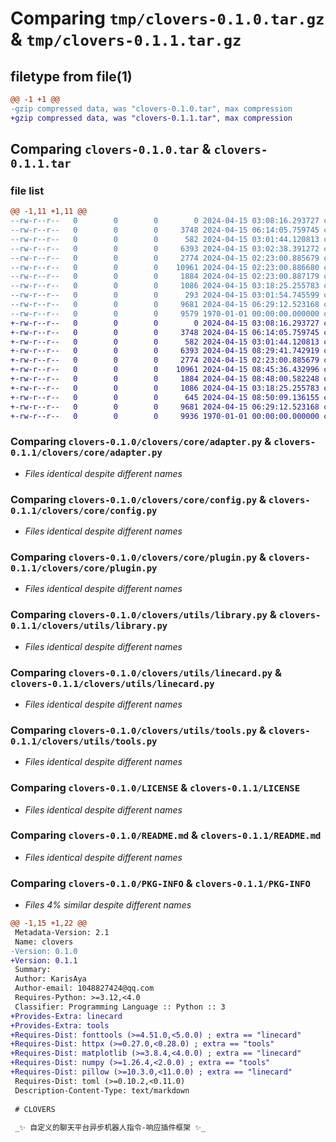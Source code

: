 # Comparing `tmp/clovers-0.1.0.tar.gz` & `tmp/clovers-0.1.1.tar.gz`

## filetype from file(1)

```diff
@@ -1 +1 @@
-gzip compressed data, was "clovers-0.1.0.tar", max compression
+gzip compressed data, was "clovers-0.1.1.tar", max compression
```

## Comparing `clovers-0.1.0.tar` & `clovers-0.1.1.tar`

### file list

```diff
@@ -1,11 +1,11 @@
--rw-r--r--   0        0        0        0 2024-04-15 03:08:16.293727 clovers-0.1.0/clovers/__init__.py
--rw-r--r--   0        0        0     3748 2024-04-15 06:14:05.759745 clovers-0.1.0/clovers/core/adapter.py
--rw-r--r--   0        0        0      582 2024-04-15 03:01:44.120813 clovers-0.1.0/clovers/core/config.py
--rw-r--r--   0        0        0     6393 2024-04-15 03:02:38.391272 clovers-0.1.0/clovers/core/plugin.py
--rw-r--r--   0        0        0     2774 2024-04-15 02:23:00.885679 clovers-0.1.0/clovers/utils/library.py
--rw-r--r--   0        0        0    10961 2024-04-15 02:23:00.886680 clovers-0.1.0/clovers/utils/linecard.py
--rw-r--r--   0        0        0     1884 2024-04-15 02:23:00.887179 clovers-0.1.0/clovers/utils/tools.py
--rw-r--r--   0        0        0     1086 2024-04-15 03:18:25.255783 clovers-0.1.0/LICENSE
--rw-r--r--   0        0        0      293 2024-04-15 03:01:54.745599 clovers-0.1.0/pyproject.toml
--rw-r--r--   0        0        0     9681 2024-04-15 06:29:12.523168 clovers-0.1.0/README.md
--rw-r--r--   0        0        0     9579 1970-01-01 00:00:00.000000 clovers-0.1.0/PKG-INFO
+-rw-r--r--   0        0        0        0 2024-04-15 03:08:16.293727 clovers-0.1.1/clovers/__init__.py
+-rw-r--r--   0        0        0     3748 2024-04-15 06:14:05.759745 clovers-0.1.1/clovers/core/adapter.py
+-rw-r--r--   0        0        0      582 2024-04-15 03:01:44.120813 clovers-0.1.1/clovers/core/config.py
+-rw-r--r--   0        0        0     6393 2024-04-15 08:29:41.742919 clovers-0.1.1/clovers/core/plugin.py
+-rw-r--r--   0        0        0     2774 2024-04-15 02:23:00.885679 clovers-0.1.1/clovers/utils/library.py
+-rw-r--r--   0        0        0    10961 2024-04-15 08:45:36.432996 clovers-0.1.1/clovers/utils/linecard.py
+-rw-r--r--   0        0        0     1884 2024-04-15 08:48:00.582248 clovers-0.1.1/clovers/utils/tools.py
+-rw-r--r--   0        0        0     1086 2024-04-15 03:18:25.255783 clovers-0.1.1/LICENSE
+-rw-r--r--   0        0        0      645 2024-04-15 08:50:09.136155 clovers-0.1.1/pyproject.toml
+-rw-r--r--   0        0        0     9681 2024-04-15 06:29:12.523168 clovers-0.1.1/README.md
+-rw-r--r--   0        0        0     9936 1970-01-01 00:00:00.000000 clovers-0.1.1/PKG-INFO
```

### Comparing `clovers-0.1.0/clovers/core/adapter.py` & `clovers-0.1.1/clovers/core/adapter.py`

 * *Files identical despite different names*

### Comparing `clovers-0.1.0/clovers/core/config.py` & `clovers-0.1.1/clovers/core/config.py`

 * *Files identical despite different names*

### Comparing `clovers-0.1.0/clovers/core/plugin.py` & `clovers-0.1.1/clovers/core/plugin.py`

 * *Files identical despite different names*

### Comparing `clovers-0.1.0/clovers/utils/library.py` & `clovers-0.1.1/clovers/utils/library.py`

 * *Files identical despite different names*

### Comparing `clovers-0.1.0/clovers/utils/linecard.py` & `clovers-0.1.1/clovers/utils/linecard.py`

 * *Files identical despite different names*

### Comparing `clovers-0.1.0/clovers/utils/tools.py` & `clovers-0.1.1/clovers/utils/tools.py`

 * *Files identical despite different names*

### Comparing `clovers-0.1.0/LICENSE` & `clovers-0.1.1/LICENSE`

 * *Files identical despite different names*

### Comparing `clovers-0.1.0/README.md` & `clovers-0.1.1/README.md`

 * *Files identical despite different names*

### Comparing `clovers-0.1.0/PKG-INFO` & `clovers-0.1.1/PKG-INFO`

 * *Files 4% similar despite different names*

```diff
@@ -1,15 +1,22 @@
 Metadata-Version: 2.1
 Name: clovers
-Version: 0.1.0
+Version: 0.1.1
 Summary: 
 Author: KarisAya
 Author-email: 1048827424@qq.com
 Requires-Python: >=3.12,<4.0
 Classifier: Programming Language :: Python :: 3
+Provides-Extra: linecard
+Provides-Extra: tools
+Requires-Dist: fonttools (>=4.51.0,<5.0.0) ; extra == "linecard"
+Requires-Dist: httpx (>=0.27.0,<0.28.0) ; extra == "tools"
+Requires-Dist: matplotlib (>=3.8.4,<4.0.0) ; extra == "linecard"
+Requires-Dist: numpy (>=1.26.4,<2.0.0) ; extra == "tools"
+Requires-Dist: pillow (>=10.3.0,<11.0.0) ; extra == "linecard"
 Requires-Dist: toml (>=0.10.2,<0.11.0)
 Description-Content-Type: text/markdown
 
 # CLOVERS
 
 _✨ 自定义的聊天平台异步机器人指令-响应插件框架 ✨_
```

